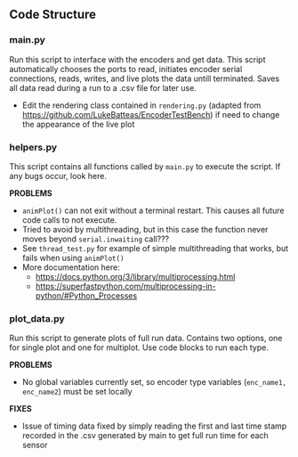 ## Code Structure
### main.py
Run this script to interface with the encoders and get data. This script automatically chooses the ports to read, initiates encoder serial connections, reads, writes, and live plots the data untill terminated. Saves all data read during a run to a .csv file for later use.
- Edit the rendering class contained in ``rendering.py`` (adapted from https://github.com/LukeBatteas/EncoderTestBench) if need to change the appearance of the live plot

### helpers.py
This script contains all functions called by ``main.py`` to execute the script. If any bugs occur, look here.

**PROBLEMS**

- ``animPlot()`` can not exit without a terminal restart. This causes all future code calls to not execute.
- Tried to avoid by multithreading, but in this case the function never moves beyond ``serial.inwaiting`` call???
- See ``thread_test.py`` for example of simple multithreading that works, but fails when using ``animPlot()``
- More documentation here:
  - https://docs.python.org/3/library/multiprocessing.html
  - https://superfastpython.com/multiprocessing-in-python/#Python_Processes
 
### plot_data.py
Run this script to generate plots of full run data. Contains two options, one for single plot and one for multiplot. Use code blocks to run each type.

**PROBLEMS**
- No global variables currently set, so encoder type variables (``enc_name1, enc_name2``) must be set locally

**FIXES**
- Issue of timing data fixed by simply reading the first and last time stamp recorded in the .csv generated by main to get full run time for each sensor
